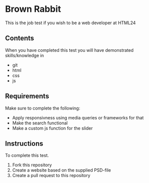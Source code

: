 Brown Rabbit
============

This is the job test if you wish to be a web developer at HTML24

Contents
--------

When you have completed this test you will have demonstrated skills/knowledge in

* git
* html
* css
* js

Requirements
--------

Make sure to complete the following:

* Apply responsivness using media queries or frameworks for that 
* Make the search functional
* Make a custom js function for the slider 

Instructions
------------

To complete this test.

1. Fork this repository
2. Create a website based on the supplied PSD-file
3. Create a pull request to this repository